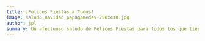 ```yaml
---
title: ¡Felices Fiestas a Todos!
image: saludo_navidad_papagamedev-750x410.jpg
author: jpl
summary: Un afectuoso saludo de Felices Fiestas para todos los que tienen a la paternidad y a la familia como uno de los pilares más grandes de sus vidas.
---
```

